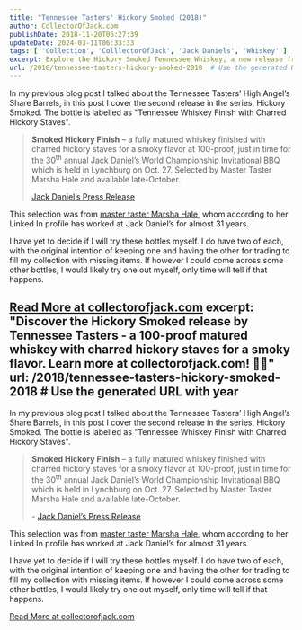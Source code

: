 ```yaml
---
title: "Tennessee Tasters' Hickory Smoked (2018)"
author: CollectorOfJack.com
publishDate: 2018-11-20T06:27:39
updateDate: 2024-03-11T06:33:33
tags: [ 'Collection', 'ColllectorOfJack', 'Jack Daniels', 'Whiskey' ]
excerpt: Explore the Hickory Smoked Tennessee Whiskey, a new release from Jack Daniel's, crafted with charred hickory staves for a unique, smoky flavor.
url: /2018/tennessee-tasters-hickory-smoked-2018  # Use the generated URL with year
---
```

In my previous blog post I talked about the Tennessee Tasters’ High Angel’s Share Barrels, in this post I cover the second release in the series, Hickory Smoked. The bottle is labelled as "Tennessee Whiskey Finish with Charred Hickory Staves". 

<blockquote><strong>Smoked Hickory Finish</strong> – a fully matured whiskey finished with charred hickory staves for a smoky flavor at 100-proof, just in time for the 30<sup>th</sup> annual Jack Daniel’s World Championship Invitational BBQ which is held in Lynchburg on Oct. 27. Selected by Master Taster Marsha Hale and available late-October.

<a href="https://pressroom.jackdaniels.com/jack-daniels-launches-limited-edition-tennessee-tasters-selection/" target="_blank">Jack Daniel’s Press Release</a></blockquote>

This selection was from <a href="https://www.linkedin.com/in/marsha-hale-82543b37/" target="_blank">master taster Marsha Hale</a>, whom according to her Linked In profile has worked at Jack Daniel’s for almost 31 years. 

I have yet to decide if I will try these bottles myself. I do have two of each, with the original intention of keeping one and having the other for trading to fill my collection with missing items. If however I could come across some other bottles, I would likely try one out myself, only time will tell if that happens.
 
<a href="https://collectorofjack.com/HickorySmoked">Read More at collectorofjack.com</a>
excerpt: "Discover the Hickory Smoked release by Tennessee Tasters - a 100-proof matured whiskey with charred hickory staves for a smoky flavor. Learn more at collectorofjack.com! 🥃🔥"
url: /2018/tennessee-tasters-hickory-smoked-2018  # Use the generated URL with year
---
<p>In my previous blog post I talked about the Tennessee Tasters’ High Angel’s Share Barrels, in this post I cover the second release in the series, Hickory Smoked. The bottle is labelled as "Tennessee Whiskey Finish with Charred Hickory Staves". </p><blockquote><p><strong>Smoked Hickory Finish</strong> – a fully matured whiskey finished with charred hickory staves for a smoky flavor at 100-proof, just in time for the 30<sup>th</sup> annual Jack Daniel’s World Championship Invitational BBQ which is held in Lynchburg on Oct. 27. Selected by Master Taster Marsha Hale and available late-October.</p><p align="left">- <a href="https://pressroom.jackdaniels.com/jack-daniels-launches-limited-edition-tennessee-tasters-selection/" target="_blank">Jack Daniel’s Press Release</a></p></blockquote><p>This selection was from <a href="https://www.linkedin.com/in/marsha-hale-82543b37/" target="_blank">master taster Marsha Hale</a>, whom according to her Linked In profile has worked at Jack Daniel’s for almost 31 years. </p><p>I have yet to decide if I will try these bottles myself. I do have two of each, with the original intention of keeping one and having the other for trading to fill my collection with missing items. If however I could come across some other bottles, I would likely try one out myself, only time will tell if that happens.</p> <a href="https://collectorofjack.com/HickorySmoked">Read More at collectorofjack.com</a>



